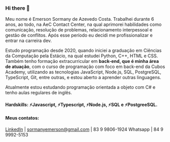 ### Hi there 👋

Meu nome é Emerson Sormany de Azevedo Costa. Trabalhei durante 6 anos, ao todo, na AeC Contact Center, na qual aprimorei habilidades como comunicação, resolução de problemas, relacionamento interpessoal e gestão de conflitos. Após esse período eu decidi me profissionalizar e entrar na carreira dev.

Estudo programação desde 2020, quando iniciei a graduação em Ciências da Computação pela Estácio, na qual estudei Python, C++, HTML e CSS. Também tenho formação extracurricular em **back-end, que é minha área de atuação**, com o curso de programação com foco em back-end da Cubos Academy, utilizando as tecnologias JavaScript, Node.js, SQL, PostgreSQL, TypeScript, Git, entre outras, e estou aberto a aprender outras linguagens. 

Atualmente estou estudando programação orientada a objeto com C# e tenho aulas regulares de inglês.

#### Hardskills: ⚡Javascript, ⚡Typescript, ⚡Node.js, ⚡SQL e ⚡PostgreeSQL.

#### Meus contatos: 
[LinkedIn](www.linkedin.com/in/emersonsormany) | sormanyemerson@gmail.com | 83 9 9806-1924 Whatsapp | 84 9 9992-5153 

<!--![Principais Linguagens](https://github-readme-stats.vercel.app/api/top-langs/?username=EmerSormany&theme=dracula&hide_border=true&custom_title=Principais%20%Linguagens)


<!--
**EmerSormany/EmerSormany** is a ✨ _special_ ✨ repository because its `README.md` (this file) appears on your GitHub profile.

Here are some ideas to get you started:

- 🔭 I’m currently working on ...
- 🌱 I’m currently learning ...
- 👯 I’m looking to collaborate on ...
- 🤔 I’m looking for help with ...
- 💬 Ask me about ...
- 📫 How to reach me: ...
- 😄 Pronouns: ...
- ⚡ Fun fact: ...
-->
